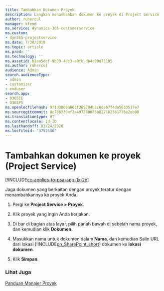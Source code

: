```yaml
---
title: Tambahkan Dokumen Proyek
description: Langkah menambahkan dokumen ke proyek di Project Service
author: ruhercul
manager: kfend
ms.service: dynamics-365-customerservice
ms.custom:
- dyn365-projectservice
ms.date: 7/30/2018
ms.topic: article
ms.prod: ''
ms.technology: ''
ms.assetid: b1ee5dcf-9b39-4dc3-a0fb-db4c09d73195
ms.author: ruhercul
audience: Admin
search.audienceType:
- admin
- customizer
- enduser
search.app:
- D365CE
- D365PS
ms.openlocfilehash: 9f1d3009a863f289704b2c6deb7f4da5633517e7
ms.sourcegitcommit: 8c786230ef2a497280885b827162561776e2eb00
ms.translationtype: HT
ms.contentlocale: id-ID
ms.lasthandoff: 03/24/2020
ms.locfileid: "3752536"
---
```

# <a name="add-documents-to-a-project-project-service"></a>Tambahkan dokumen ke proyek (Project Service)

[!INCLUDE[cc-applies-to-psa-app-1x-2x](../includes/cc-applies-to-psa-app-1x-2x.md)]

Jaga dokumen yang berkaitan dengan proyek teratur dengan menambahkannya ke proyek Anda.  
  
1. Pergi ke **Project Service > Proyek**.  
  
2. Klik proyek yang ingin Anda kerjakan.  
  
3. Di bar di bagian atas layar, pilih panah bawah di sebelah nama proyek, dan kemudian klik **Dokumen**.  
  
4. Masukkan nama untuk dokumen dalam **Nama**, dan kemudian Salin URL dari lokasi [!INCLUDE[pn_SharePoint_short](../includes/pn-sharepoint-short.md)] dokumen ke **lokasi dokumen**.  
  
5. Klik **Simpan**.  
  
### <a name="see-also"></a>Lihat Juga  
 [Panduan Manajer Proyek](../project-service/project-manager-guide.md)
